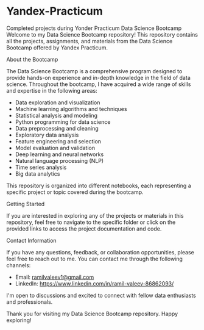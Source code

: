 # Yandex-Practicum
Completed projects during Yonder Practicum Data Science Bootcamp
Welcome to my Data Science Bootcamp repository! This repository contains all the projects, assignments, and materials from the Data Science Bootcamp offered by Yandex Practicum.

About the Bootcamp

The Data Science Bootcamp is a comprehensive program designed to provide hands-on experience and in-depth knowledge in the field of data science. Throughout the bootcamp, I have acquired a wide range of skills and expertise in the following areas:

- Data exploration and visualization
- Machine learning algorithms and techniques
- Statistical analysis and modeling
- Python programming for data science
- Data preprocessing and cleaning
- Exploratory data analysis
- Feature engineering and selection
- Model evaluation and validation
- Deep learning and neural networks
- Natural language processing (NLP)
- Time series analysis
- Big data analytics

This repository is organized into different notebooks, each representing a specific project or topic covered during the bootcamp. 

Getting Started

If you are interested in exploring any of the projects or materials in this repository, feel free to navigate to the specific folder or click on the provided links to access the project documentation and code.

Contact Information

If you have any questions, feedback, or collaboration opportunities, please feel free to reach out to me. You can contact me through the following channels:

- Email: ramilvaleev1@gmail.com
- LinkedIn: https://www.linkedin.com/in/ramil-valeev-86862093/

I'm open to discussions and excited to connect with fellow data enthusiasts and professionals.

Thank you for visiting my Data Science Bootcamp repository. Happy exploring!
